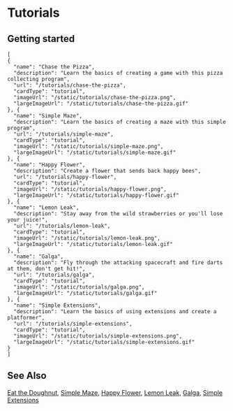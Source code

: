 # Tutorials


## Getting started

```codecard
[
{
  "name": "Chase the Pizza",
  "description": "Learn the basics of creating a game with this pizza collecting program",
  "url": "/tutorials/chase-the-pizza",
  "cardType": "tutorial",
  "imageUrl": "/static/tutorials/chase-the-pizza.png",
  "largeImageUrl": "/static/tutorials/chase-the-pizza.gif"
}, {
  "name": "Simple Maze",
  "description": "Learn the basics of creating a maze with this simple program",
  "url": "/tutorials/simple-maze",
  "cardType": "tutorial",
  "imageUrl": "/static/tutorials/simple-maze.png",
  "largeImageUrl": "/static/tutorials/simple-maze.gif"
}, {
  "name": "Happy Flower",
  "description": "Create a flower that sends back happy bees",
  "url": "/tutorials/happy-flower",
  "cardType": "tutorial",
  "imageUrl": "/static/tutorials/happy-flower.png",
  "largeImageUrl": "/static/tutorials/happy-flower.gif"
}, {
  "name": "Lemon Leak",
  "description": "Stay away from the wild strawberries or you'll lose your juice!",
  "url": "/tutorials/lemon-leak",
  "cardType": "tutorial",
  "imageUrl": "/static/tutorials/lemon-leak.png",
  "largeImageUrl": "/static/tutorials/lemon-leak.gif"
}, {
  "name": "Galga",
  "description": "Fly through the attacking spacecraft and fire darts at them, don't get hit!",
  "url": "/tutorials/galga",
  "cardType": "tutorial",
  "imageUrl": "/static/tutorials/galga.png",
  "largeImageUrl": "/static/tutorials/galga.gif"
}, {
  "name": "Simple Extensions",
  "description": "Learn the basics of using extensions and create a platformer",
  "url": "/tutorials/simple-extensions",
  "cardType": "tutorial",
  "imageUrl": "/static/tutorials/simple-extensions.png",
  "largeImageUrl": "/static/tutorials/simple-extensions.gif"
}
]
```

## See Also

[Eat the Doughnut](/tutorials/eat-the-doughnut),
[Simple Maze](/tutorials/simple-maze),
[Happy Flower](/tutorials/happy-flower),
[Lemon Leak](/tutorials/lemon-leak),
[Galga](/tutorials/galga),
[Simple Extensions](/tutorials/simple-extensions)
